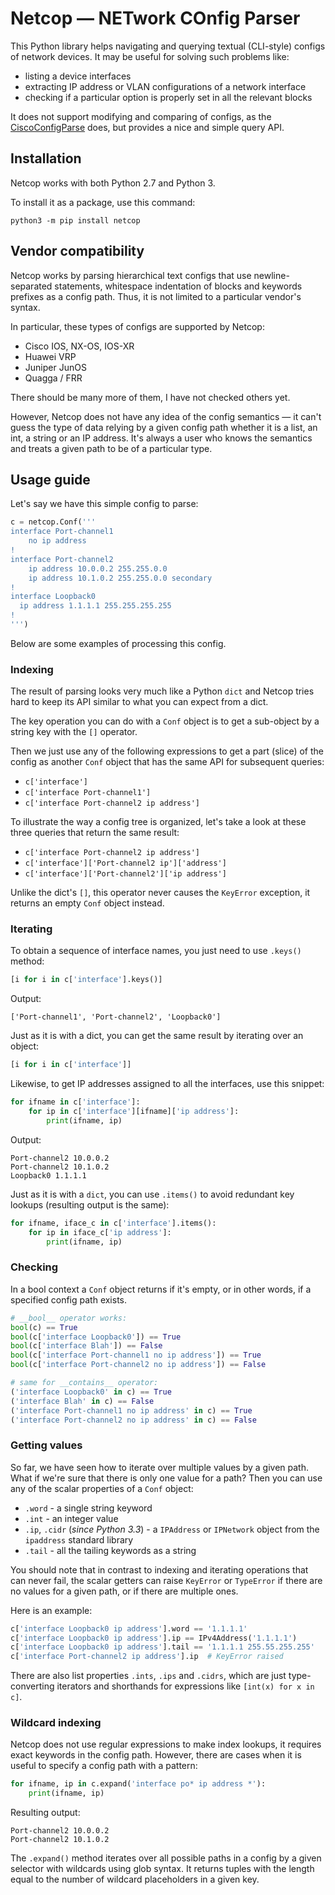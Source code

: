 # Netcop — NETwork COnfig Parser

This Python library helps navigating and querying textual (CLI-style) configs of network devices. It may be useful for solving such problems like:
- listing a device interfaces
- extracting IP address or VLAN configurations of a network interface
- checking if a particular option is properly set in all the relevant blocks

It does not support modifying and comparing of configs, as the [CiscoConfigParse][1] does, but provides a nice and simple query API.

## Installation
Netcop works with both Python 2.7 and Python 3.

To install it as a package, use this command:

    python3 -m pip install netcop


## Vendor compatibility
Netcop works by parsing hierarchical text configs that use newline-separated statements, whitespace indentation of blocks and keywords prefixes as a config path. Thus, it is not limited to a particular vendor's syntax.

In particular, these types of configs are supported by Netcop:
- Cisco IOS, NX-OS, IOS-XR
- Huawei VRP
- Juniper JunOS
- Quagga / FRR

There should be many more of them, I have not checked others yet.

However, Netcop does not have any idea of the config semantics — it can't guess the type of data relying by a given config path whether it is a list, an int, a string or an IP address. It's always a user who knows the semantics and treats a given path to be of a particular type.


## Usage guide

Let's say we have this simple config to parse:
```python
c = netcop.Conf('''
interface Port-channel1
    no ip address
!
interface Port-channel2
    ip address 10.0.0.2 255.255.0.0
    ip address 10.1.0.2 255.255.0.0 secondary
!
interface Loopback0
  ip address 1.1.1.1 255.255.255.255
!
''')
```

Below are some examples of processing this config.

### Indexing
The result of parsing looks very much like a Python `dict` and Netcop tries hard to keep its API similar to what you can expect from a dict.

The key operation you can do with a `Conf` object is to get a sub-object by a string key with the `[]` operator.

Then we just use any of the following expressions to get a part (slice) of the config as another `Conf` object that has the same API for subsequent queries:
- `c['interface']`
- `c['interface Port-channel1']`
- `c['interface Port-channel2 ip address']`


To illustrate the way a config tree is organized, let's take a look at these three queries that return the same result:
- `c['interface Port-channel2 ip address']`
- `c['interface']['Port-channel2 ip']['address']`
- `c['interface']['Port-channel2']['ip address']`

Unlike the dict's `[]`, this operator never causes the `KeyError` exception, it returns an empty `Conf` object instead.

### Iterating

To obtain a sequence of interface names, you just need to use `.keys()` method:

```python
[i for i in c['interface'].keys()]
```
Output:

    ['Port-channel1', 'Port-channel2', 'Loopback0']

Just as it is with a dict, you can get the same result by iterating over an object:
```python
[i for i in c['interface']]
```

Likewise, to get IP addresses assigned to all the interfaces, use this snippet:
```python
for ifname in c['interface']:
    for ip in c['interface'][ifname]['ip address']:
        print(ifname, ip)
```
Output:

    Port-channel2 10.0.0.2
    Port-channel2 10.1.0.2
    Loopback0 1.1.1.1

Just as it is with a `dict`, you can use `.items()` to avoid redundant key lookups (resulting output is the same):
```python
for ifname, iface_c in c['interface'].items():
    for ip in iface_c['ip address']:
        print(ifname, ip)
```

### Checking
In a bool context a `Conf` object returns if it's empty, or in other words, if a specified config path exists.
```python
# __bool__ operator works:
bool(c) == True
bool(c['interface Loopback0']) == True
bool(c['interface Blah']) == False
bool(c['interface Port-channel1 no ip address']) == True
bool(c['interface Port-channel2 no ip address']) == False

# same for __contains__ operator:
('interface Loopback0' in c) == True
('interface Blah' in c) == False
('interface Port-channel1 no ip address' in c) == True
('interface Port-channel2 no ip address' in c) == False
```

### Getting values
So far, we have seen how to iterate over multiple values by a given path. What if we're sure that there is only one value for a path? Then you can use any of the scalar properties of a `Conf` object:
- `.word` - a single string keyword
- `.int` - an integer value
- `.ip`, `.cidr` (*since Python 3.3*) - a `IPAddress` or `IPNetwork` object from the `ipaddress` standard library
- `.tail` - all the tailing keywords as a string

You should note that in contrast to indexing and iterating operations that can never fail, the scalar getters can raise `KeyError` or `TypeError` if there are no values for a given path, or if there are multiple ones.

Here is an example:

```python
c['interface Loopback0 ip address'].word == '1.1.1.1'
c['interface Loopback0 ip address'].ip == IPv4Address('1.1.1.1')
c['interface Loopback0 ip address'].tail == '1.1.1.1 255.55.255.255'
c['interface Port-channel2 ip address'].ip  # KeyError raised
```

There are also list properties `.ints`, `.ips` and `.cidrs`, which are just type-converting iterators and shorthands for expressions like `[int(x) for x in c]`.

### Wildcard indexing
Netcop does not use regular expressions to make index lookups, it requires exact keywords in the config path. However, there are cases when it is useful to specify a config path with a pattern:
```python
for ifname, ip in c.expand('interface po* ip address *'):
    print(ifname, ip)
```
Resulting output:

    Port-channel2 10.0.0.2
    Port-channel2 10.1.0.2

The `.expand()` method iterates over all possible paths in a config by a given selector with wildcards using glob syntax. It returns tuples with the length equal to the number of wildcard placeholders in a given key.


[1]: https://github.com/mpenning/ciscoconfparse
